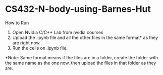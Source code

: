 # CS432-N-body-using-Barnes-Hut

How to Run

1. Open Nvidia C/C++ Lab from nvidia courses
2. Upload the .ipynb file and all the other files in the same format* as they are right now.
3. Run the cells on .ipynb file.

*Note: Same format means if the files are in a folder, create the folder with the same name as the one now, then upload the files in that folder as they are.
